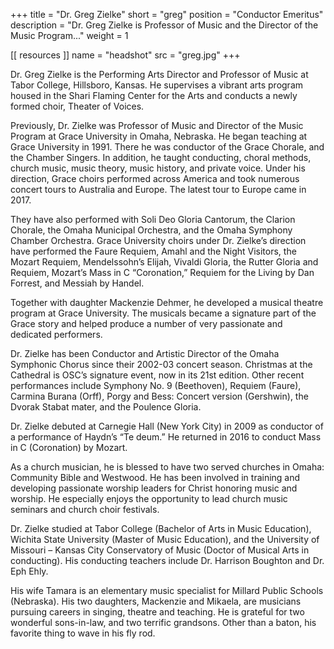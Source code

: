 +++
title = "Dr. Greg Zielke"
short = "greg"
position = "Conductor Emeritus"
description = "Dr. Greg Zielke is Professor of Music and the Director of the Music Program..."
weight = 1

[[ resources ]]
    name = "headshot"
    src = "greg.jpg"
+++

Dr. Greg Zielke is the Performing Arts Director and Professor of Music at Tabor College, Hillsboro, Kansas. He supervises a vibrant arts program housed in the Shari Flaming Center for the Arts and conducts a newly formed choir, Theater of Voices.

Previously, Dr. Zielke was Professor of Music and Director of the Music Program at Grace University in Omaha, Nebraska. He began teaching at Grace University in 1991. There he was conductor of the Grace Chorale, and the Chamber Singers. In addition, he taught conducting, choral methods, church music, music theory, music history, and private voice. Under his direction, Grace choirs performed across America and took numerous concert tours to Australia and Europe. The latest tour to Europe came in 2017.

They have also performed with Soli Deo Gloria Cantorum, the Clarion Chorale, the Omaha Municipal Orchestra, and the Omaha Symphony Chamber Orchestra. Grace University choirs under Dr. Zielke’s direction have performed the Faure Requiem, Amahl and the Night Visitors, the Mozart Requiem, Mendelssohn’s Elijah, Vivaldi Gloria, the Rutter Gloria and Requiem, Mozart’s Mass in C “Coronation,” Requiem for the Living by Dan Forrest, and Messiah by Handel.

Together with daughter Mackenzie Dehmer, he developed a musical theatre program at Grace University. The musicals became a signature part of the Grace story and helped produce a number of very passionate and dedicated performers.

Dr. Zielke has been Conductor and Artistic Director of the Omaha Symphonic Chorus since their 2002-03 concert season. Christmas at the Cathedral is OSC’s signature event, now in its 21st edition. Other recent performances include Symphony No. 9 (Beethoven), Requiem (Faure), Carmina Burana (Orff), Porgy and Bess: Concert version (Gershwin), the Dvorak Stabat mater, and the Poulence Gloria.

Dr. Zielke debuted at Carnegie Hall (New York City) in 2009 as conductor of a performance of Haydn’s “Te deum.” He returned in 2016 to conduct Mass in C (Coronation) by Mozart.

As a church musician, he is blessed to have two served churches in Omaha: Community Bible and Westwood. He has been involved in training and developing passionate worship leaders for Christ honoring music and worship. He especially enjoys the opportunity to lead church music seminars and church choir festivals.

Dr. Zielke studied at Tabor College (Bachelor of Arts in Music Education), Wichita State University (Master of Music Education), and the University of Missouri – Kansas City Conservatory of Music (Doctor of Musical Arts in conducting). His conducting teachers include Dr. Harrison Boughton and Dr. Eph Ehly.

His wife Tamara is an elementary music specialist for Millard Public Schools (Nebraska). His two daughters, Mackenzie and Mikaela, are musicians pursuing careers in singing, theatre and teaching. He is grateful for two wonderful sons-in-law, and two terrific grandsons. Other than a baton, his favorite thing to wave in his fly rod.
